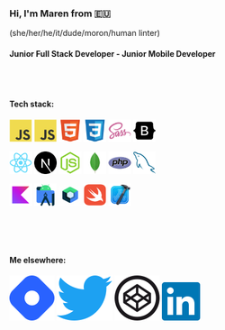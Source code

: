 ### Hi, I'm Maren from 	&#127466;&#127482;

(she/her/he/it/dude/moron/human linter)

#### Junior Full Stack Developer - Junior Mobile Developer

<br><br>
<h4>Tech stack:</h4>

<img src="https://raw.githubusercontent.com/devicons/devicon/master/icons/javascript/javascript-original.svg" alt="javascript" width="40" height="40"/> <img src="https://raw.githubusercontent.com/devicons/devicon/master/icons/javascript/javascript-original.svg" alt="typescript" width="40" height="40"/> <img src="https://raw.githubusercontent.com/devicons/devicon/master/icons/html5/html5-original.svg" alt="html5" width="40" height="40"/> <img src="https://raw.githubusercontent.com/devicons/devicon/master/icons/css3/css3-original.svg" alt="css3" width="40" height="40"/> <img src="https://raw.githubusercontent.com/devicons/devicon/master/icons/sass/sass-original.svg" alt="sass" width="40" height="40"/> <img src="https://raw.githubusercontent.com/devicons/devicon/master/icons/bootstrap/bootstrap-plain.svg" alt="bootstrap" width="40" height="40"/> <br>


<img src="https://raw.githubusercontent.com/devicons/devicon/master/icons/react/react-original.svg" alt="react" width="40" height="40"/> <img src="https://raw.githubusercontent.com/devicons/devicon/master/icons/nextjs/nextjs-original.svg" alt="bootstrap" width="40" height="40"/> <img src="https://raw.githubusercontent.com/devicons/devicon/master/icons/nodejs/nodejs-original.svg" alt="nodejs" width="40" height="40"/> <img src="https://raw.githubusercontent.com/devicons/devicon/master/icons/mongodb/mongodb-original.svg" alt="mongodb" width="40" height="40"/> <img src="https://raw.githubusercontent.com/devicons/devicon/master/icons/php/php-original.svg" alt="php" width="40" height="40"/> <img src="https://raw.githubusercontent.com/devicons/devicon/master/icons/mysql/mysql-original.svg" alt="mysql" width="40" height="40"/> 



<img src="https://raw.githubusercontent.com/devicons/devicon/master/icons/kotlin/kotlin-original.svg" alt="mysql" width="40" height="40"/>  <img src="https://raw.githubusercontent.com/devicons/devicon/master/icons/androidstudio/androidstudio-original.svg" alt="mysql" width="40" height="40"/>  <img src="img/social/jetpack-compose.png" alt="mysql" width="40" height="40"/>  <img src="https://raw.githubusercontent.com/devicons/devicon/master/icons/swift/swift-original.svg" alt="mysql" width="40" height="40"/> <img src="https://raw.githubusercontent.com/devicons/devicon/master/icons/xcode/xcode-original.svg" alt="mysql" width="40" height="40"/>

<br><br><br>


  
<h4>Me elsewhere:</h4>

[![](img/social/hashnode-blue-40.svg)](https://hashnode.com/@jsdisco)
[![](img/social/twitter_blue_40.svg)](https://twitter.com/jsdisco)   [![](img/social/codepen_black_40.svg)](https://codepen.com/jsdisco)
[![](img/social/linkedin.svg)](https://linkedin.com/in/jsdisco)



<!--
**jsdisco/jsdisco** is a ✨ _special_ ✨ repository because its `README.md` (this file) appears on your GitHub profile.

Here are some ideas to get you started:

- 🔭 I’m currently working on ...
- 🌱 I’m currently learning ...
- 👯 I’m looking to collaborate on ...
- 🤔 I’m looking for help with ...
- 💬 Ask me about ...
- 📫 How to reach me: ...
- 😄 Pronouns: ...
- ⚡ Fun fact: ...
-->
